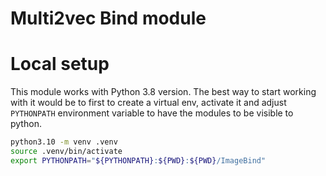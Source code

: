 # Multi2vec Bind module

# Local setup

This module works with Python 3.8 version. The best way to start working with it would be to first to create a virtual env, activate it and adjust `PYTHONPATH` environment variable to have the modules to be visible to python.

```sh
python3.10 -m venv .venv
source .venv/bin/activate
export PYTHONPATH="${PYTHONPATH}:${PWD}:${PWD}/ImageBind"
```
